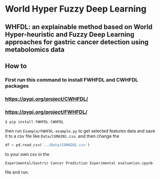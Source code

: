# World Hyper Fuzzy Deep Learning
## WHFDL: an explainable method based on World Hyper-heuristic and Fuzzy Deep Learning approaches for gastric cancer detection using metabolomics data

## How to
### First run this command to install FWHFDL and CWHFDL packages
### https://pypi.org/project/CWHFDL/
### https://pypi.org/project/FWHFDL/
```shell
$ pip install FWHFDL CWHFDL
```
then run `Example/FWHFDL-example.py` to get selected features data and save it to a csv file like `Data/CGMAIN1.csv`.
and then change the 
```python
df = pd.read_csv('../Data/CGMAIN1.csv')
```
to your own csv in the
```
Experimental/Gastric Cancer Prediction Experimental evaluation.ipynb
```
file and run.
